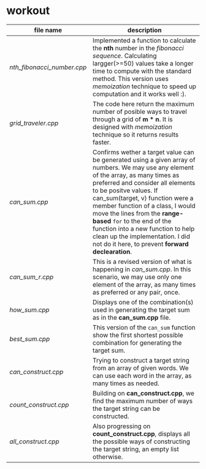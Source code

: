 # workout


|file name | description |
|--------- | ----------- |
|_nth_fibonacci_number.cpp_ | Implemented a function to calculate the __nth__ number in the _fibonacci sequence_. Calculating largger(>=50) values take a longer time to compute with the standard method. This version uses _memoization_ technique to speed up computation and it works well :).|
|_grid_traveler.cpp_ | The code here return the maximum number of posible ways to travel through a grid of __m * n__. It is designed with _memoization_ technique so it returns results faster.|
|_can_sum.cpp_ | Confirms wether a target value can be generated using a given array of numbers. We may use any element of the array, as many times as preferred and consider all elements to be positve values.  If can_sum(target, v) function were a member function of a class, I would move the lines from the __range-based__ `for` to the end of the function into a new function to help clean up the implementation. I did not do it here, to prevent __forward declearation__.|
|_can_sum_r.cpp_ | This is a revised version of what is happening in _can_sum.cpp_. In this scenario, we may use only one element of the array, as many times as preferred or any pair, once.|
|_how_sum.cpp_ | Displays one of the combination(s) used in generating the target sum as in the __can_sum.cpp__ file.|
|_best_sum.cpp_ | This version of the `can_sum` function show the first shortest possible combination for generating the target sum.|
|_can_construct.cpp_ | Trying to construct a target string from an array of given words. We can use each word in the array, as many times as needed.|
|_count_construct.cpp_ | Building on __can_construct.cpp__, we find the maximum number of ways the target string can be constructed.|
|_all_construct.cpp_ | Also progressing on __count_construct.cpp__, displays all the possible ways of constructing the target string, an empty list otherwise.|

